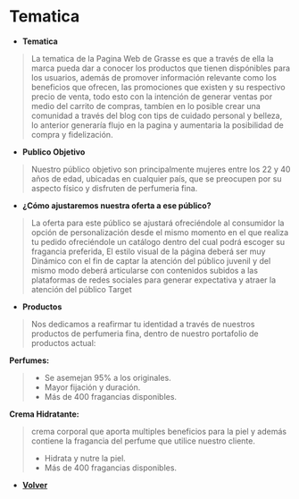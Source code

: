 # Tematica

+ **Tematica**
>La tematica de la Pagina Web de Grasse es que a través de ella la marca pueda dar a conocer los productos que tienen dispónibles para los usuarios, además de promover información relevante como los beneficios que ofrecen, las promociones que existen y su respectivo precio de venta, todo esto con la intención de generar  ventas por medio del carrito de compras, tambíen en lo posible crear una comunidad a través del blog con tips de cuidado personal y belleza, lo anterior generaría flujo en la pagina y aumentaria la posibilidad de compra y fidelización.

+ **Publico Objetivo**
>Nuestro público objetivo son principalmente mujeres entre los 22 y 40 años de edad, ubicadas en cualquier país, que se preocupen por su aspecto físico y disfruten de perfumeria fina.

+ **¿Cómo ajustaremos nuestra oferta a ese público?**
> La oferta para este público se ajustará ofreciéndole al consumidor la opción de personalización desde el mismo momento en el que realiza tu pedido ofreciéndole  un catálogo dentro del cual podrá escoger su fragancia preferida, El estilo visual de la página deberá ser muy Dinámico con el fin de captar la atención del público juvenil y del mismo modo  deberá articularse  con contenidos subidos a las plataformas de redes sociales para  generar expectativa y atraer la atención del público Target 

+ **Productos**
>Nos dedicamos a reafirmar tu identidad a través de nuestros productos de perfumeria fina, dentro de nuestro portafolio de productos actual:

 **Perfumes:**
>- Se asemejan 95% a los originales.
>- Mayor fijación y duración.
>- Más de 400 fragancias disponibles.

 **Crema Hidratante:** 
>crema corporal que aporta multiples beneficios para la piel y además contiene la fragancia del perfume que utilice nuestro cliente.
>- Hidrata y nutre la piel.
>- Más de 400 fragancias disponibles.




+ [**Volver**](../README.md)
